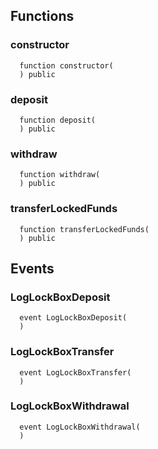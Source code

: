 


## Functions
### constructor
```solidity
  function constructor(
  ) public
```




### deposit
```solidity
  function deposit(
  ) public
```




### withdraw
```solidity
  function withdraw(
  ) public
```




### transferLockedFunds
```solidity
  function transferLockedFunds(
  ) public
```




## Events
### LogLockBoxDeposit
```solidity
  event LogLockBoxDeposit(
  )
```



### LogLockBoxTransfer
```solidity
  event LogLockBoxTransfer(
  )
```



### LogLockBoxWithdrawal
```solidity
  event LogLockBoxWithdrawal(
  )
```



